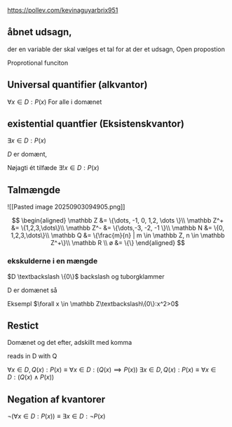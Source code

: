 https://pollev.com/kevinaguyarbrix951


## åbnet udsagn, 
der en variable der skal vælges et tal for at der et udsagn, 
Open propostion

Proprotional funciton


## Universal quantifier (alkvantor)
$\forall x \in D : P(x)$
For alle i domænet


## existential quantfier (Eksistenskvantor)
$\exists x \in D : P(x)$


$D$ er domænt, 

Nøjagti ét tilfæde
$\exists! x \in D : P(x)$




## Talmængde
![[Pasted image 20250903094905.png]]

$$
\begin{aligned}
\mathbb Z &= \{\dots, -1, 0, 1,2, \dots \}\\
\mathbb Z^+ &= \{1,2,3,\dots\}\\
\mathbb Z^- &= \{\dots,-3, -2, -1 \}\\
\mathbb N &= \{0, 1,2,3,\dots\}\\
\mathbb Q &= \{\frac{m}{n} | m \in \mathbb Z, n \in \mathbb Z^+\}\\
\mathbb R \\
ø &= \{\}
\end{aligned}
$$


### ekskulderne i en mængde
$D \textbackslash \{0\}$
backslash og tuborgklammer 

D er domænet så

Eksempl
 $\forall x \in \mathbb Z\textbackslash\{0\}:x^2>0$



## Restict

Domænet og det efter, adskillt med komma

reads in D with Q

$\forall x \in D, Q(x): P(x) \equiv \forall x \in D : (Q(x) \implies P(x))$
$\exists x \in D, Q(x): P(x) \equiv \forall x \in D : (Q(x)\wedge P(x))$



## Negation af kvantorer

$\neg (\forall x \in D : P(x))\equiv \exists x \in D : \neg P(x)$
